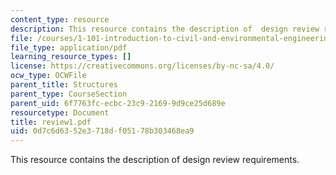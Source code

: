 ```yaml
---
content_type: resource
description: This resource contains the description of  design review requirements.
file: /courses/1-101-introduction-to-civil-and-environmental-engineering-design-i-fall-2005/0d7c6d6352e3718df05178b303468ea9_review1.pdf
file_type: application/pdf
learning_resource_types: []
license: https://creativecommons.org/licenses/by-nc-sa/4.0/
ocw_type: OCWFile
parent_title: Structures
parent_type: CourseSection
parent_uid: 6f7763fc-ecbc-23c9-2169-9d9ce25d689e
resourcetype: Document
title: review1.pdf
uid: 0d7c6d63-52e3-718d-f051-78b303468ea9
---
```

This resource contains the description of  design review requirements.